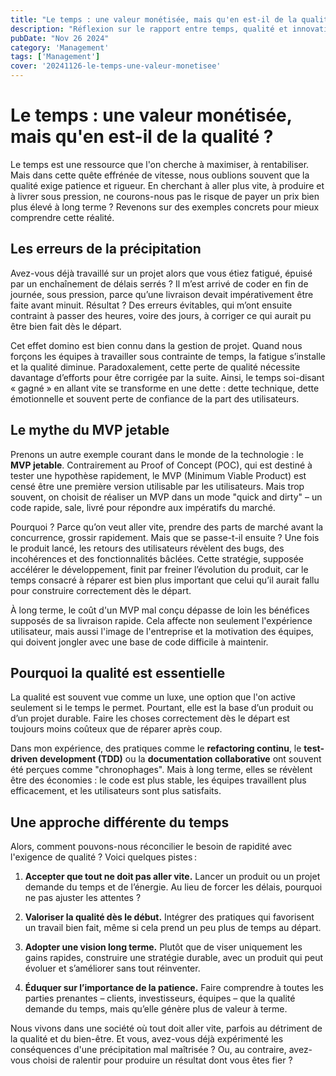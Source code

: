 ```yaml
---
title: "Le temps : une valeur monétisée, mais qu'en est-il de la qualité ?"
description: "Réflexion sur le rapport entre temps, qualité et innovation dans les organisations"
pubDate: "Nov 26 2024"
category: 'Management'
tags: ['Management']
cover: '20241126-le-temps-une-valeur-monetisee'
---
```


# Le temps : une valeur monétisée, mais qu'en est-il de la qualité ?

Le temps est une ressource que l'on cherche à maximiser, à rentabiliser. Mais dans cette quête effrénée de vitesse, nous oublions souvent que la qualité exige patience et rigueur. En cherchant à aller plus vite, à produire et à livrer sous pression, ne courons-nous pas le risque de payer un prix bien plus élevé à long terme ? Revenons sur des exemples concrets pour mieux comprendre cette réalité.

## Les erreurs de la précipitation

Avez-vous déjà travaillé sur un projet alors que vous étiez fatigué, épuisé par un enchaînement de délais serrés ? Il m’est arrivé de coder en fin de journée, sous pression, parce qu’une livraison devait impérativement être faite avant minuit. Résultat ? Des erreurs évitables, qui m’ont ensuite contraint à passer des heures, voire des jours, à corriger ce qui aurait pu être bien fait dès le départ.

Cet effet domino est bien connu dans la gestion de projet. Quand nous forçons les équipes à travailler sous contrainte de temps, la fatigue s’installe et la qualité diminue. Paradoxalement, cette perte de qualité nécessite davantage d’efforts pour être corrigée par la suite. Ainsi, le temps soi-disant « gagné » en allant vite se transforme en une dette : dette technique, dette émotionnelle et souvent perte de confiance de la part des utilisateurs.

## Le mythe du MVP jetable

Prenons un autre exemple courant dans le monde de la technologie : le **MVP jetable**. Contrairement au Proof of Concept (POC), qui est destiné à tester une hypothèse rapidement, le MVP (Minimum Viable Product) est censé être une première version utilisable par les utilisateurs. Mais trop souvent, on choisit de réaliser un MVP dans un mode "quick and dirty" – un code rapide, sale, livré pour répondre aux impératifs du marché. 

Pourquoi ? Parce qu’on veut aller vite, prendre des parts de marché avant la concurrence, grossir rapidement. Mais que se passe-t-il ensuite ? Une fois le produit lancé, les retours des utilisateurs révèlent des bugs, des incohérences et des fonctionnalités bâclées. Cette stratégie, supposée accélérer le développement, finit par freiner l’évolution du produit, car le temps consacré à réparer est bien plus important que celui qu’il aurait fallu pour construire correctement dès le départ.

À long terme, le coût d'un MVP mal conçu dépasse de loin les bénéfices supposés de sa livraison rapide. Cela affecte non seulement l'expérience utilisateur, mais aussi l'image de l'entreprise et la motivation des équipes, qui doivent jongler avec une base de code difficile à maintenir.

## Pourquoi la qualité est essentielle

La qualité est souvent vue comme un luxe, une option que l'on active seulement si le temps le permet. Pourtant, elle est la base d’un produit ou d’un projet durable. Faire les choses correctement dès le départ est toujours moins coûteux que de réparer après coup.

Dans mon expérience, des pratiques comme le **refactoring continu**, le **test-driven development (TDD)** ou la **documentation collaborative** ont souvent été perçues comme "chronophages". Mais à long terme, elles se révèlent être des économies : le code est plus stable, les équipes travaillent plus efficacement, et les utilisateurs sont plus satisfaits.

## Une approche différente du temps

Alors, comment pouvons-nous réconcilier le besoin de rapidité avec l'exigence de qualité ? Voici quelques pistes :

1. **Accepter que tout ne doit pas aller vite.** Lancer un produit ou un projet demande du temps et de l’énergie. Au lieu de forcer les délais, pourquoi ne pas ajuster les attentes ?
   
2. **Valoriser la qualité dès le début.** Intégrer des pratiques qui favorisent un travail bien fait, même si cela prend un peu plus de temps au départ.

3. **Adopter une vision long terme.** Plutôt que de viser uniquement les gains rapides, construire une stratégie durable, avec un produit qui peut évoluer et s’améliorer sans tout réinventer.

4. **Éduquer sur l’importance de la patience.** Faire comprendre à toutes les parties prenantes – clients, investisseurs, équipes – que la qualité demande du temps, mais qu’elle génère plus de valeur à terme.

Nous vivons dans une société où tout doit aller vite, parfois au détriment de la qualité et du bien-être. Et vous, avez-vous déjà expérimenté les conséquences d'une précipitation mal maîtrisée ? Ou, au contraire, avez-vous choisi de ralentir pour produire un résultat dont vous êtes fier ? 
